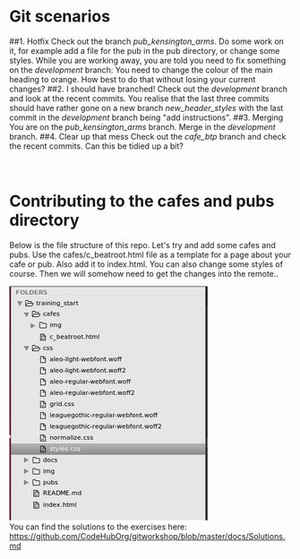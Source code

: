 # Git scenarios
##1. Hotfix
Check out the branch *pub_kensington_arms*. Do some work on it, for example add a file for the pub in the pub directory, or change some styles. While you are working away, you are told you need to fix something on the *development* branch: You need to change the colour of the main heading to orange. How best to do that without losing your current changes?
##2. I should have branched!
Check out the *development* branch and look at the recent commits. You realise that the last three commits should have rather gone on a new branch *new_header_styles* with the last commit in the *development* branch being "add instructions".
##3. Merging
You are on the *pub_kensington_arms* branch. Merge in the *development* branch.
##4. Clear up that mess
Check out the *cafe_btp* branch and check the recent commits. Can this be tidied up a bit?
<br />  
<br />
# Contributing to the cafes and pubs directory
Below is the file structure of this repo. Let's try and add some cafes and pubs. Use the cafes/c_beatroot.html file as a template for a page about your cafe or pub. Also add it to index.html. You can also change some styles of course. Then we will somehow need to get the changes into the remote..
<br />

![Project file structure](file_structure.jpg)
<br />
You can find the solutions to the exercises here: https://github.com/CodeHubOrg/gitworkshop/blob/master/docs/Solutions.md

